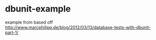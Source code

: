 dbunit-example
==============

example from based off
http://www.marcphilipp.de/blog/2012/03/13/database-tests-with-dbunit-part-1/